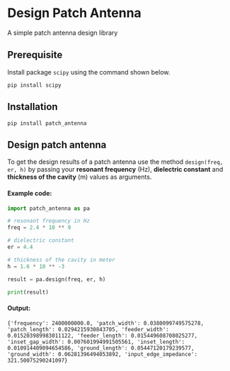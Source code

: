 # Design Patch Antenna

A simple patch antenna design library


## Prerequisite

Install package `scipy` using the command shown below.

```
pip install scipy
```


## Installation

```
pip install patch_antenna
```

## Design patch antenna

To get the design results of a patch antenna use the method `design(freq, er, h)` by passing your 
**resonant frequency** (Hz), **dielectric constant** and **thickness of the cavity** (m) values as arguments.

#### Example code:


```python
import patch_antenna as pa

# resonant frequency in Hz
freq = 2.4 * 10 ** 9

# dielectric constant
er = 4.4

# thickness of the cavity in meter
h = 1.6 * 10 ** -3

result = pa.design(freq, er, h)

print(result)

```

#### Output:

```
{'frequency': 2400000000.0, 'patch_width': 0.0380099749575278, 'patch_length': 0.0294215930843705, 'feeder_width': 0.015203989983011122, 'feeder_length': 0.015449608708025277, 'inset_gap_width': 0.007601994991505561, 'inset_length': 0.010914409094654586, 'ground_length': 0.05447120179239577, 'ground_width': 0.06281396494053892, 'input_edge_impedance': 321.50075290241097}
```


